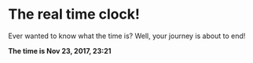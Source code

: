 # The real time clock!

Ever wanted to know what the time is? Well, your journey is about to end!

**The time is Nov 23, 2017, 23:21**